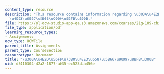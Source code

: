 ```yaml
---
content_type: resource
description: "This resource contains information regarding \u300A\u4E2D\u56FD\u73B0\
  \u4EE3\u6587\u5B66\u9009\u8BFB\u300B."
file: https://ol-ocw-studio-app-qa.s3.amazonaws.com/courses/21g-109-chinese-iii-streamlined-fall-2005/d541030442a21877a035ec523dca456e_MIT21G_109F05_bjrdprevieft.pdf
file_type: application/pdf
learning_resource_types:
- Assignments
ocw_type: OCWFile
parent_title: Assignments
parent_type: CourseSection
resourcetype: Document
title: "\u300A\u4E2D\u56FD\u73B0\u4EE3\u6587\u5B66\u9009\u8BFB\u300B"
uid: d5410304-42a2-1877-a035-ec523dca456e
---
```

